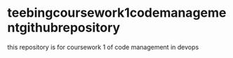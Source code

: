 # teebingcoursework1codemanagementgithubrepository
this repository is for coursework 1 of code management in devops
